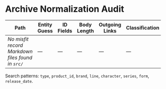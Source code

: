 # Archive Normalization Audit

| Path                                              | Entity Guess | ID Fields | Body Length | Outgoing Links | Classification |
| ------------------------------------------------- | ------------ | --------- | ----------- | -------------- | -------------- |
| _No misfit record Markdown files found in `src/`_ | —            | —         | —           | —              | —              |

Search patterns: `type`, `product_id`, `brand`, `line`, `character`, `series`, `form`,
`release_date`.
